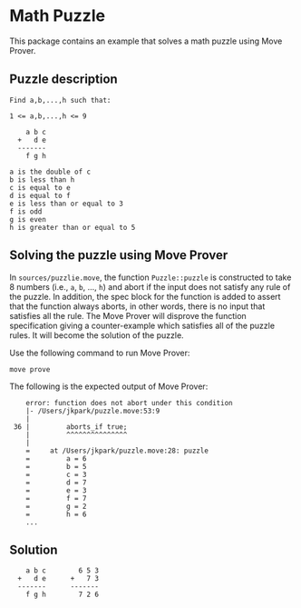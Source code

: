 # Math Puzzle

This package contains an example that solves a math puzzle using Move Prover.

## Puzzle description

```
Find a,b,...,h such that:

1 <= a,b,...,h <= 9

    a b c
  +   d e
  -------
    f g h

a is the double of c
b is less than h
c is equal to e
d is equal to f
e is less than or equal to 3
f is odd
g is even
h is greater than or equal to 5
```

## Solving the puzzle using Move Prover

In `sources/puzzlie.move`, the function `Puzzle::puzzle` is constructed to take 8 numbers (i.e., `a`, `b`, ..., `h`) and abort if the input does not satisfy any rule of the puzzle. In addition, the spec block for the function is added to assert that the function always aborts, in other words, there is no input that satisfies all the rule. The Move Prover will disprove the function specification giving a counter-example which satisfies all of the puzzle rules. It will become the solution of the puzzle.

Use the following command to run Move Prover:
```
move prove
```

The following is the expected output of Move Prover:
```
    error: function does not abort under this condition
    |- /Users/jkpark/puzzle.move:53:9
    |
 36 |         aborts_if true;
    |         ^^^^^^^^^^^^^^^
    |
    =     at /Users/jkpark/puzzle.move:28: puzzle
    =         a = 6
    =         b = 5
    =         c = 3
    =         d = 7
    =         e = 3
    =         f = 7
    =         g = 2
    =         h = 6
    ...
```

## Solution

```
    a b c        6 5 3
  +   d e      +   7 3
  -------      -------
    f g h        7 2 6
```
